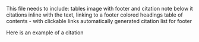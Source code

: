 This file needs to include:
tables
image with footer and citation note below it
citations inline with the text, linking to a footer
colored headings
table of contents - with clickable links
automatically generated citation list for footer



Here is an example of a citation
